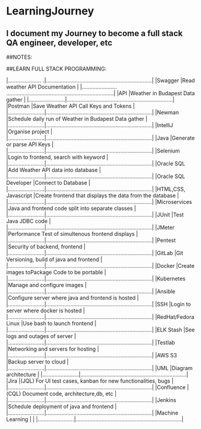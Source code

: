 # LearningJourney
## I document my Journey to become a full stack QA engineer, developer, etc


##NOTES:







##LEARN FULL STACK PROGRAMMING:

|...................... .|......................................................................|
|Swagger                 |Read weather API Documentation                                        |
|....................... .......................................................................|
|API                     |Weather in Budapest Data gather                                       |
|........................|......................................................................|
|Postman                 |Save Weather API Call Keys and Tokens                                 |
|........................|......................................................................|
|Newman                  |Schedule daily run of Weather in Budapest Data gather                 |
|........................|......................................................................|
|IntelliJ                |Organise project                                                      |
|........................|......................................................................|
|Java                    |Generate or parse API Keys                                            |
|........................|......................................................................|
|Selenium                |Login to frontend, search with keyword                                | 
|........................|......................................................................|
|Oracle SQL              |Add Weather API data into database                                    |
|........................|......................................................................|
|Oracle SQL Developer    |Connect to Database                                                   |
|........................|......................................................................|
|HTML,CSS, Javascript    |Create frontend that displays the data from the database              |
|........................|......................................................................|
|Microservices           |Java and frontend code split into separate classes                    |
|........................|......................................................................|
|JUnit                   |Test Java JDBC code                                                   |
|........................|......................................................................|
|JMeter                  |Performance Test of simultenous frontend displays                     |
|........................|......................................................................|
|Pentest                 |Security of backend, frontend                                         |
|........................|......................................................................|
|GitLab                  |Git Versioning, build of java and frontend                            |
|........................|......................................................................|
|Docker                  |Create images toPackage Code to be portable                           |
|........................|......................................................................|
|Kubernetes              |Manage and configure images                                           |
|........................|......................................................................|
|Ansible                 |Configure server where java and frontend is hosted                    |
|........................|......................................................................|
|SSH                     |Login to server where docker is hosted                                |
|........................|......................................................................|
|RedHat/Fedora Linux     |Use bash to launch frontend                                           |
|........................|......................................................................|
|ELK Stash               |See logs and outages of server                                        |
|........................|......................................................................|
|Testlab                 |Networking and servers for hosting                                    |
|........................|......................................................................|
|AWS S3                  |Backup server to cloud                                                |
|........................|......................................................................|
|UML                     |Diagram architecture                                                  |
|........................|......................................................................|
|Jira                    |(JQL) For UI test cases, kanban for new functionalities, bugs         |
|........................|......................................................................|
|Confluence              |(CQL) Document code, architecture,db, etc                             |
|........................|......................................................................|
|Jenkins                 |Schedule deployment of java and frontend                              |
|........................|......................................................................|
|Machine Learning        |                                                                      |
|........................|......................................................................|
